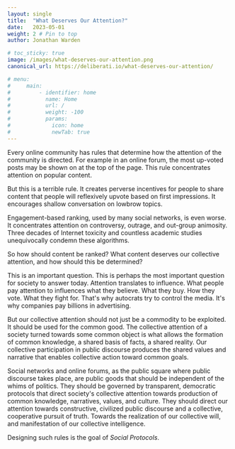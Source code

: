 ```yaml
---
layout: single
title:  "What Deserves Our Attention?"
date:   2023-05-01
weight: 2 # Pin to top
author: Jonathan Warden

# toc_sticky: true
image: /images/what-deserves-our-attention.png
canonical_url: https://deliberati.io/what-deserves-our-attention/

# menu:
#     main:
#         - identifier: home
#           name: Home
#           url: /
#           weight: -100
#           params:
#             icon: home
#             newTab: true
---
```


Every online community has rules that determine how the attention of the community is directed. For example in an online forum, the most up-voted posts may be shown on at the top of the page. This rule concentrates attention on popular content. 

But this is a terrible rule. It creates perverse incentives for people to share content that people will reflexively upvote based on first impressions. It encourages shallow conversation on lowbrow topics. 

Engagement-based ranking, used by many social networks, is even worse. It concentrates attention on controversy, outrage, and out-group animosity. Three decades of Internet toxicity and countless academic studies unequivocally condemn these algorithms. <!--(TODO: references)-->

So how should content be ranked? What content deserves our collective attention, and how should this be determined? 

This is an important question. This is perhaps the most important question for society to answer today. Attention translates to influence. What people pay attention to influences what they believe. What they buy. How they vote. What they fight for. That's why autocrats try to control the media. It's why companies pay billions in advertising.

But our collective attention should not just be a commodity to be exploited. It should be used for the common good. The collective attention of a society turned towards some common object is what allows the formation of common knowledge, a shared basis of facts, a shared reality. Our collective participation in public discourse produces the shared values and narrative that enables collective action toward common goals.

Social networks and online forums, as the public square where public discourse takes place, are public goods that should be independent of the whims of politics. They should be governed by transparent, democratic protocols that direct society's collective attention towards production of common knowledge, narratives, values, and culture. They should direct our attention towards constructive, civilized public discourse and a collective, cooperative pursuit of truth. Towards the realization of our collective will, and manifestation of our collective intelligence.

Designing such rules is the goal of *Social Protocols*.
